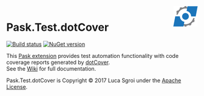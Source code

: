 <img src="https://raw.githubusercontent.com/lsgroi/Pask/master/Pask.png" align="right"/>

# Pask.Test.dotCover

[![Build status](https://ci.appveyor.com/api/projects/status/07e8qrumtd6isb62/branch/master?svg=true)](https://ci.appveyor.com/project/LucaSgroi/pask-test-dotcover/branch/master)
[![NuGet version](https://img.shields.io/nuget/v/Pask.Test.dotCover.svg)](https://www.nuget.org/packages/Pask.Test.dotCover)

This [Pask extension](https://github.com/lsgroi/Pask/wiki/Extensions) provides test automation functionality with code coverage reports generated by [dotCover](https://www.jetbrains.com/dotcover/).  
See the [Wiki](https://github.com/lsgroi/Pask.Test.dotCover/wiki) for full documentation.

Pask.Test.dotCover is Copyright &copy; 2017 Luca Sgroi under the [Apache License](LICENSE).
